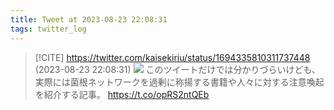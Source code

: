 ```yaml
---
title: Tweet at 2023-08-23 22:08:31
tags: twitter_log
---
```


> [!CITE] https://twitter.com/kaisekiriu/status/1694335810311737448 (2023-08-23 22:08:31)
> ![](https://twitter.com/kaisekiriu/status/1694335810311737448)
> このツイートだけでは分かりづらいけども、実際には菌根ネットワークを過剰に称揚する書籍や人々に対する注意喚起を紹介する記事。
> https://t.co/opRS2ntQEb
